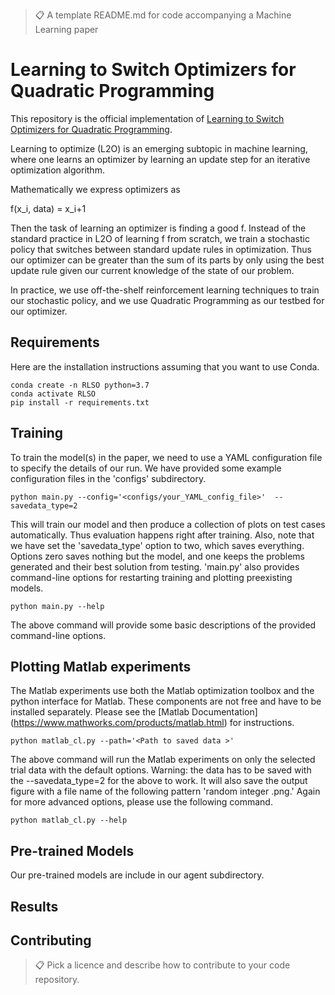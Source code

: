 >📋  A template README.md for code accompanying a Machine Learning paper

# Learning to Switch Optimizers for Quadratic Programming

This repository is the official implementation of [Learning to Switch Optimizers for Quadratic Programming](https://google.com). 

Learning to optimize (L2O) is an emerging subtopic in machine learning, where one learns an optimizer by learning an update step for an iterative optimization algorithm.

Mathematically we express optimizers as 

f(x_i, data) = x_i+1

Then the task of learning an optimizer is finding a good f. Instead of the standard practice in L2O of learning f from scratch, we train a stochastic policy that switches between standard update rules in optimization. Thus our optimizer can be greater than the sum of its parts by only using the best update rule given our current knowledge of the state of our problem. 

In practice, we use off-the-shelf reinforcement learning techniques to train our stochastic policy, and we use Quadratic Programming as our testbed for our optimizer.


## Requirements

Here are the installation instructions assuming that you want to use Conda.


```setup
conda create -n RLSO python=3.7
conda activate RLSO
pip install -r requirements.txt
```

## Training

To train the model(s) in the paper, we need to use a YAML configuration file to specify the details of our run. We have provided some example configuration files in the 'configs' subdirectory.
```train
python main.py --config='<configs/your_YAML_config_file>'  --savedata_type=2
```

This will train our model and then produce a collection of plots on test cases automatically. Thus evaluation happens right after training. Also, note that we have set the 'savedata_type' option to two, which saves everything. Options zero saves nothing but the model, and one keeps the problems generated and their best solution from testing. 'main.py' also provides command-line options for restarting training and plotting preexisting models.

```help
python main.py --help
```
The above command will provide some basic descriptions of the provided command-line options.

## Plotting Matlab experiments

The Matlab experiments use both the Matlab optimization toolbox and the python interface for Matlab. These components are not free and have to be installed separately. Please see the [Matlab Documentation] (https://www.mathworks.com/products/matlab.html) for instructions.

```matlab_cl
python matlab_cl.py --path='<Path to saved data >' 
```

The above command will run the Matlab experiments on only the selected trial data with the default options. Warning: the data has to be saved with the --savedata_type=2 for the above to work. It will also save the output figure with a file name of the following pattern 'random integer .png.' Again for more advanced options, please use the following command.

```matlab_cl
python matlab_cl.py --help 
```

## Pre-trained Models

Our pre-trained models are include in our agent subdirectory. 



## Results



## Contributing

>📋  Pick a licence and describe how to contribute to your code repository. 
